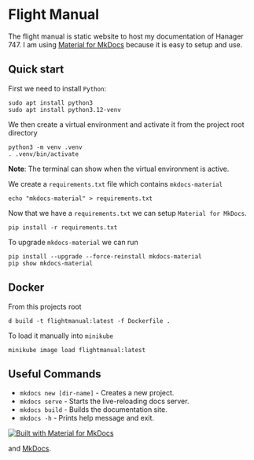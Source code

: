 # Flight Manual

The flight manual is static website to host my documentation of Hanager 747. I am using [Material for MkDocs](https://squidfunk.github.io/mkdocs-material/) because it is easy to setup and use. 

## Quick start

First we need to install `Python`:

```shell
sudo apt install python3
sudo apt install python3.12-venv
```

We then create a virtual environment and activate it from the project root directory

```shell
python3 -m venv .venv
. .venv/bin/activate
```

**Note**: The terminal can show when the virtual environment is active.

We create a `requirements.txt` file which contains `mkdocs-material`

```shell
echo "mkdocs-material" > requirements.txt
```

Now that we have a `requirements.txt` we can setup `Material for MkDocs`.

```shell
pip install -r requirements.txt
```

To upgrade `mkdocs-material` we can run 

```shell
pip install --upgrade --force-reinstall mkdocs-material
pip show mkdocs-material
```

## Docker

From this projects root

```shell
d build -t flightmanual:latest -f Dockerfile .
```

To load it manually into `minikube`

```shell
minikube image load flightmanual:latest
```

## Useful Commands

- `mkdocs new [dir-name]` - Creates a new project.
- `mkdocs serve` - Starts the live-reloading docs server.
- `mkdocs build` - Builds the documentation site.
- `mkdocs -h` - Prints help message and exit.

[![Built with Material for MkDocs](https://img.shields.io/badge/Material_for_MkDocs-526CFE?style=for-the-badge&logo=MaterialForMkDocs&logoColor=white)](https://squidfunk.github.io/mkdocs-material/)

and [MkDocs](https://www.mkdocs.org).
